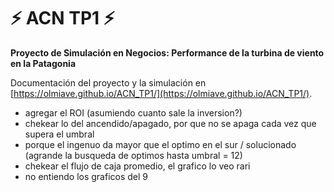 # :zap: ACN TP1 :zap:
**Proyecto de Simulación en Negocios: Performance de la turbina de viento en la Patagonia**

Documentación del proyecto y la simulación en [https://olmiave.github.io/ACN_TP1/](https://olmiave.github.io/ACN_TP1/).


- agregar el ROI (asumiendo cuanto sale la inversion?)
- chekear lo del ancendido/apagado, por que no se apaga cada vez que supera el umbral
- porque el ingenuo da mayor que el optimo en el sur / solucionado (agrande la busqueda de optimos hasta umbral = 12)
- chekear el flujo de caja promedio, el grafico lo veo rari
- no entiendo los graficos del 9
